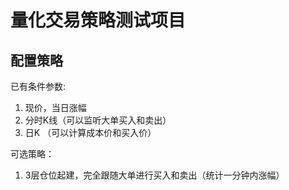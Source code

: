 # 量化交易策略测试项目

## 配置策略

已有条件参数:

1. 现价，当日涨幅
2. 分时K线（可以监听大单买入和卖出）
3. 日K （可以计算成本价和买入价）

可选策略：

1. 3层仓位起建，完全跟随大单进行买入和卖出（统计一分钟内涨幅）
